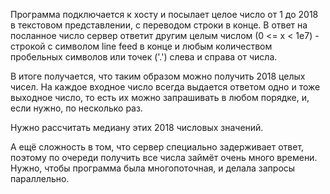 Программа подключается к хосту и посылает целое число от 1 до 2018 в текстовом представлении, с переводом строки в конце.
В ответ на посланное число сервер ответит другим целым числом (0 <= x < 1e7) - строкой с символом line feed в конце
и любым количеством пробельных символов или точек ('.') слева и справа от числа.

В итоге получается, что таким образом можно получить 2018 целых чисел.
На каждое входное число всегда выдается ответом одно и тоже выходное число, то есть их можно запрашивать в любом порядке, и, если нужно, по несколько раз.

Нужно рассчитать медиану этих 2018 числовых значений.

А ещё сложность в том, что сервер специально задерживает ответ, поэтому по очереди получить все числа займёт очень много времени. 
Нужно, чтобы программа была многопоточная, и делала запросы параллельно. 
